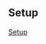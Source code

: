 
<h2>Setup</h2>
<a href="http://Paulware.github.io/blocklyPygame/setup.html">Setup</a><br>

       
       